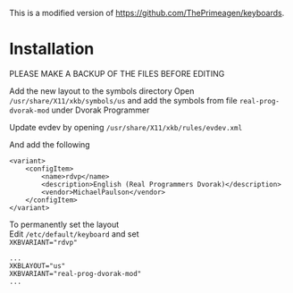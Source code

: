This is a modified version of https://github.com/ThePrimeagen/keyboards.

# Installation

PLEASE MAKE A BACKUP OF THE FILES BEFORE EDITING

Add the new layout to the symbols directory
Open `/usr/share/X11/xkb/symbols/us` and add the symbols from file `real-prog-dvorak-mod` under Dvorak Programmer

Update evdev by opening `/usr/share/X11/xkb/rules/evdev.xml`

And add the following
```
<variant>
    <configItem>
        <name>rdvp</name>
        <description>English (Real Programmers Dvorak)</description>
        <vendor>MichaelPaulson</vendor>
    </configItem>
</variant>
```
To permanently set the layout  
Edit `/etc/default/keyboard` and set  
`XKBVARIANT="rdvp"`
```
...
XKBLAYOUT="us"
XKBVARIANT="real-prog-dvorak-mod"
...
```
